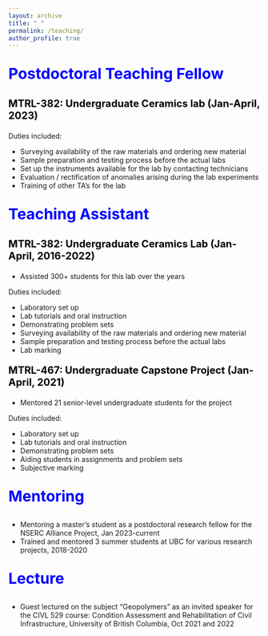 ```yaml
---
layout: archive
title: " "
permalink: /teaching/
author_profile: true
---
```


<p style="text-align:left; color:Blue; font-size:30px; font-weight:bold;"> Postdoctoral Teaching Fellow </p>

<p style="text-align:left; color:Black; font-size:20px; font-weight:bold;"> MTRL-382: Undergraduate Ceramics lab (Jan-April, 2023)</p>

Duties included:
* Surveying availability of the raw materials and ordering new material 
* Sample preparation and testing process before the actual labs 
* Set up the instruments available for the lab by contacting technicians 
* Evaluation / rectification of anomalies arising during the lab experiments
* Training of other TA’s for the lab

<p style="text-align:left; color:Blue; font-size:30px; font-weight:bold;"> Teaching Assistant </p>

<p style="text-align:left; color:Black; font-size:20px; font-weight:bold;"> MTRL-382: Undergraduate Ceramics Lab (Jan-April, 2016-2022) </p>

* Assisted 300+ students for this lab over the years

Duties included:
*  Laboratory set up
*  Lab tutorials and oral instruction 
*  Demonstrating problem sets
*  Surveying availability of the raw materials and ordering new material 
*  Sample preparation and testing process before the actual labs 
*  Lab marking

<p style="text-align:left; color:Black; font-size:20px; font-weight:bold;"> MTRL-467: Undergraduate Capstone Project (Jan-April, 2021) </p>

* Mentored 21 senior-level undergraduate students for the project

Duties included:
*  Laboratory set up
*  Lab tutorials and oral instruction 
*  Demonstrating problem sets
*  Aiding students in assignments and problem sets
*  Subjective marking

<p style="text-align:left; color:Blue; font-size:30px; font-weight:bold;"> Mentoring </p>

*	Mentoring a master’s student as a postdoctoral research fellow for the NSERC Alliance Project, Jan 2023-current 
*	Trained and mentored 3 summer students at UBC for various research projects, 2018-2020   

<p style="text-align:left; color:Blue; font-size:30px; font-weight:bold;"> Lecture </p>       

*	Guest lectured on the subject “Geopolymers” as an invited speaker for the CIVL 529 course: Condition Assessment and Rehabilitation of Civil Infrastructure, University of British Columbia, Oct 2021 and 2022
